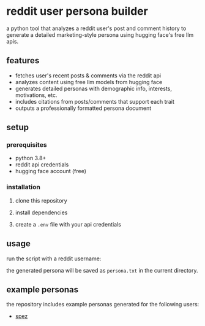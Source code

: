 # reddit user persona builder

a python tool that analyzes a reddit user's post and comment history to generate a detailed marketing-style persona using hugging face's free llm apis.

## features

- fetches user's recent posts & comments via the reddit api
- analyzes content using free llm models from hugging face
- generates detailed personas with demographic info, interests, motivations, etc.
- includes citations from posts/comments that support each trait
- outputs a professionally formatted persona document

## setup

### prerequisites

- python 3.8+
- reddit api credentials
- hugging face account (free)
### installation

1. clone this repository

2. install dependencies

3. create a `.env` file with your api credentials

## usage

run the script with a reddit username:

the generated persona will be saved as `persona.txt` in the current directory.

## example personas

the repository includes example personas generated for the following users:
- [spez](/persona_spez.txt)
